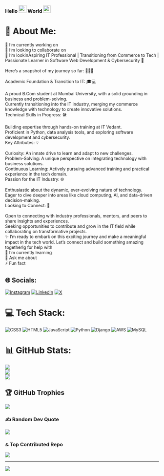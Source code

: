 ### Hello  <img src="https://media.giphy.com/media/hvRJCLFzcasrR4ia7z/giphy.gif" width="25"> World <img src="https://github.com/TheDudeThatCode/TheDudeThatCode/blob/master/Assets/Earth.gif" width="24"> 

# 💫 About Me:
🔭 I’m currently working on<br>👯 I’m looking to collaborate on<br>🤝 I’m lookinAspiring IT Professional | Transitioning from Commerce to Tech | Passionate Learner in Software Web Development & Cybersecurity 🌟<br><br>Here’s a snapshot of my journey so far: 🧑‍🚀🚀<br><br>Academic Foundation & Transition to IT: 🎓💻<br><br>A proud B.Com student at Mumbai University, with a solid grounding in business and problem-solving.<br>Currently transitioning into the IT industry, merging my commerce knowledge with technology to create innovative solutions.<br>Technical Skills in Progress: 🛠️<br><br>Building expertise through hands-on training at IT Vedant.<br>Proficient in Python, data analysis tools, and exploring software development and cybersecurity.<br>Key Attributes: 💡<br><br>Curiosity: An innate drive to learn and adapt to new challenges.<br>Problem-Solving: A unique perspective on integrating technology with business solutions.<br>Continuous Learning: Actively pursuing advanced training and practical experience in the tech domain.<br>Passion for the IT Industry: 🌐<br><br>Enthusiastic about the dynamic, ever-evolving nature of technology.<br>Eager to dive deeper into areas like cloud computing, AI, and data-driven decision-making.<br>Looking to Connect: 🤝<br><br>Open to connecting with industry professionals, mentors, and peers to share insights and experiences.<br>Seeking opportunities to contribute and grow in the IT field while collaborating on transformative projects.<br>✨ I’m ready to embark on this exciting journey and make a meaningful impact in the tech world. Let’s connect and build something amazing together!g for help with<br>🌱 I’m currently learning<br>💬 Ask me about<br>⚡ Fun fact


## 🌐 Socials:
[![Instagram](https://img.shields.io/badge/Instagram-%23E4405F.svg?logo=Instagram&logoColor=white)](https://instagram.com/dhumak_shrikrishna) [![LinkedIn](https://img.shields.io/badge/LinkedIn-%230077B5.svg?logo=linkedin&logoColor=white)](https://linkedin.com/in/linkedin.com/in/shrikrishna-dhumak-5a2a72280) [![X](https://img.shields.io/badge/X-black.svg?logo=X&logoColor=white)](https://x.com/@dhumak_2512) 

# 💻 Tech Stack:
![CSS3](https://img.shields.io/badge/css3-%231572B6.svg?style=for-the-badge&logo=css3&logoColor=white) ![HTML5](https://img.shields.io/badge/html5-%23E34F26.svg?style=for-the-badge&logo=html5&logoColor=white) ![JavaScript](https://img.shields.io/badge/javascript-%23323330.svg?style=for-the-badge&logo=javascript&logoColor=%23F7DF1E) ![Python](https://img.shields.io/badge/python-3670A0?style=for-the-badge&logo=python&logoColor=ffdd54) ![Django](https://img.shields.io/badge/django-%23092E20.svg?style=for-the-badge&logo=django&logoColor=white) ![AWS](https://img.shields.io/badge/AWS-%23FF9900.svg?style=for-the-badge&logo=amazon-aws&logoColor=white) ![MySQL](https://img.shields.io/badge/mysql-4479A1.svg?style=for-the-badge&logo=mysql&logoColor=white)
# 📊 GitHub Stats:
![](https://github-readme-stats.vercel.app/api?username=Shrikrishnadhumak&theme=dark&hide_border=false&include_all_commits=false&count_private=false)<br/>
![](https://github-readme-streak-stats.herokuapp.com/?user=Shrikrishnadhumak&theme=dark&hide_border=false)<br/>
![](https://github-readme-stats.vercel.app/api/top-langs/?username=Shrikrishnadhumak&theme=dark&hide_border=false&include_all_commits=false&count_private=false&layout=compact)

## 🏆 GitHub Trophies
![](https://github-profile-trophy.vercel.app/?username=Shrikrishnadhumak&theme=radical&no-frame=false&no-bg=true&margin-w=4)

### ✍️ Random Dev Quote
![](https://quotes-github-readme.vercel.app/api?type=vetical&theme=radical)

### 🔝 Top Contributed Repo
![](https://github-contributor-stats.vercel.app/api?username=Shrikrishnadhumak&limit=5&theme=dark&combine_all_yearly_contributions=true)

---
[![](https://visitcount.itsvg.in/api?id=Shrikrishnadhumak&icon=0&color=0)](https://visitcount.itsvg.in)

<!-- Proudly created with GPRM ( https://gprm.itsvg.in ) -->
